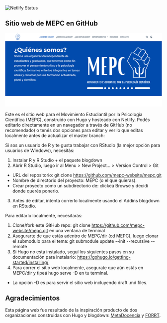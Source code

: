 <img src="https://camo.githubusercontent.com/af41a9d160332897feb22f75ecfc78bd6dd2a42b25be6c7ff72aeccd117bdde8/68747470733a2f2f6170692e6e65746c6966792e636f6d2f6170692f76312f6261646765732f36383436346338382d333663362d346265382d626338622d3839366262643237626636392f6465706c6f792d737461747573" alt="Netlify Status" data-canonical-src="https://api.netlify.com/api/v1/badges/68464c88-36c6-4be8-bc8b-896bbd27bf69/deploy-status" style="max-width:100%;">

## Sitio web de MEPC en GitHub

[![Website Thumbnail](thumbnail.png)](http://mepc.netlify.app)

Este es el sitio web para el Movimiento Estudiantil por la Psicología Científica (MEPC), construido con Hugo y hosteado con Netlify. Podés editarlo directamente en un navegador a través de GitHub (no recomendado) o tenés dos opciones para editar y ver lo que editas localmente antes de actualizar el master branch: 

Si sos un usuario de R y te gusta trabajar con RStudio (la mejor opción para usuarios de Windows), necesitás:

1. Instalar R y R Studio + el paquete blogdown
2. Abrir R Studio, luego ir al Menu > New Project... > Version Control > Git
- URL del repositorio: git clone https://github.com/mepc-website/mepc.git
- Nombre de directorio del proyecto: MEPC (o el que quieras).
- Crear proyecto como un subdirectorio de: clickeá Browse y decidí donde querés ponerlo.
3. Antes de editar, intentá correrlo localmente usando el Addins blogdown en RStudio.

Para editarlo localmente, necesitarás:

1. Clone/fork este GitHub repo: git clone https://github.com/mepc-website/mepc.git en una ventana de terminal
2. Asegurarte de que estás adentro de MEPC/dir (cd MEPC), luego clonar el submodulo para el tema: git submodule update --init --recursive --remote
3. Si Hugo no está instalado, seguí los siguientes pasos en su documentación para instalarlo: https://gohugo.io/getting-started/installing/
4. Para correr el sitio web localmente, asegurate que aún estás en MEPC/dir y tipeá hugo serve -D en tu terminal.
- La opción -D es para servir el sitio web incluyendo draft .md files.

## Agradecimientos

Esta página web fue resultado de la inspiración producto de dos organizaciones construidas con Hugo y blogdown: [MetaDocencia](https://metadocencia.netlify.app/) y [FORRT](https://forrt.org/).


